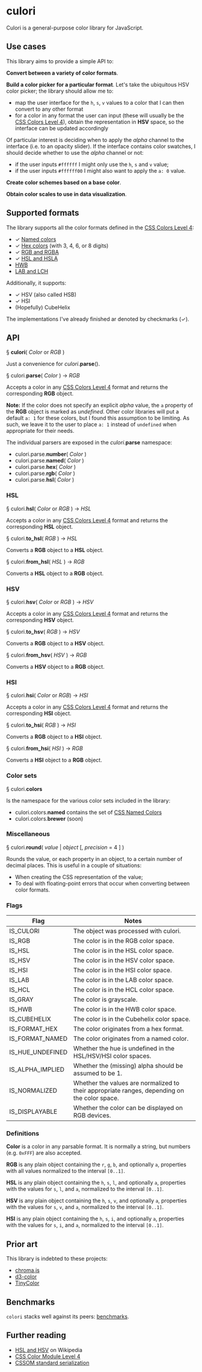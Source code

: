 # culori

Culori is a general-purpose color library for JavaScript.

## Use cases

This library aims to provide a simple API to:

__Convert between a variety of color formats__.

__Build a color picker for a particular format__. Let's take the ubiquitous HSV color picker; the library should allow me to:

* map the user interface for the `h`, `s`, `v` values to a color that I can then convert to any other format
* for a color in any format the user can input (these will usually be the [CSS Colors Level 4][css4-colors]), obtain the representation in __HSV__ space, so the interface can be updated accordingly

Of particular interest is deciding when to apply the _alpha_ channel to the interface (i.e. to an opacity slider). If the interface contains color swatches, I should decide whether to use the _alpha_ channel or not:

* if the user inputs `#ffffff` I might only use the `h`, `s` and `v` value;
* if the user inputs `#ffffff00` I might also want to apply the `a: 0` value.

__Create color schemes based on a base color__.

__Obtain color scales to use in data visualization__.

## Supported formats

The library supports all the color formats defined in the [CSS Colors Level 4][css4-colors]:

* ✓ [Named colors][css4-named-colors]
* ✓ [Hex colors](https://drafts.csswg.org/css-color/#hex-notation) (with 3, 4, 6, or 8 digits)
* ✓ [RGB and RGBA](https://drafts.csswg.org/css-color/#rgb-functions)
* ✓ [HSL and HSLA](https://drafts.csswg.org/css-color/#the-hsl-notation)
* [HWB](https://drafts.csswg.org/css-color/#the-hwb-notation)
* [LAB and LCH](https://drafts.csswg.org/css-color/#lab-colors)

Additionally, it supports:

* ✓ HSV (also called HSB)
* ✓ HSI
* (Hopefully) CubeHelix

The implementations I've already finished ar denoted by checkmarks (✓).

## API

§ __culori__( _Color_ or _RGB_ )

Just a convenience for _culori_.__parse__().

§ culori.__parse__( _Color_ ) → _RGB_

Accepts a color in any [CSS Colors Level 4][css4-colors] format and returns the corresponding __RGB__ object. 

__Note:__ If the color does not specify an explicit _alpha_ value, the `a` property of the __RGB__ object is marked as _undefined_. Other color libraries will put a default `a: 1` for these colors, but I found this assumption to be limiting. As such, we leave it to the user to place `a: 1` instead of `undefined` when appropriate for their needs.

The individual parsers are exposed in the _culori_.__parse__ namespace:

* culori.parse.__number__( _Color_ )
* culori.parse.__named__( _Color_ )
* culori.parse.__hex__( _Color_ )
* culori.parse.__rgb__( _Color_ )
* culori.parse.__hsl__( _Color_ )

### HSL

§ culori.__hsl__( _Color_ or _RGB_ ) → _HSL_

Accepts a color in any [CSS Colors Level 4][css4-colors] format and returns the corresponding __HSL__ object. 

§ culori.__to_hsl__( _RGB_ ) → _HSL_

Converts a __RGB__ object to a __HSL__ object.

§ culori.__from_hsl__( _HSL_ ) → _RGB_

Converts a __HSL__ object to a __RGB__ object.

### HSV 

§ culori.__hsv__( _Color_ or _RGB_ ) → _HSV_

Accepts a color in any [CSS Colors Level 4][css4-colors] format and returns the corresponding __HSV__ object. 

§ culori.__to_hsv__( _RGB_ ) → _HSV_

Converts a __RGB__ object to a __HSV__ object.

§ culori.__from_hsv__( _HSV_ ) → _RGB_

Converts a __HSV__ object to a __RGB__ object.

### HSI

§ culori.__hsi__( _Color_ or _RGB_) → _HSI_

Accepts a color in any [CSS Colors Level 4][css4-colors] format and returns the corresponding __HSI__ object. 

§ culori.__to_hsi__( _RGB_ ) → _HSI_

Converts a __RGB__ object to a __HSI__ object.

§ culori.__from_hsi__( _HSI_ ) → _RGB_

Converts a __HSI__ object to a __RGB__ object.

### Color sets

§ culori.__colors__ 

Is the namespace for the various color sets included in the library:

* culori.colors.__named__ contains the set of [CSS Named Colors][css4-named-colors]
* culori.colors.__brewer__ (soon)

### Miscellaneous

§ culori.__round__( _value_ | _object_ [, _precision_ = 4 ] )

Rounds the value, or each property in an object, to a certain number of decimal places. This is useful in a couple of situations:

* When creating the CSS representation of the value;
* To deal with floating-point errors that occur when converting between color formats.

### Flags

Flag | Notes
---- | -----
IS_CULORI | The object was processed with culori.
IS_RGB | The color is in the RGB color space.
IS_HSL | The color is in the HSL color space.
IS_HSV | The color is in the HSV color space.
IS_HSI | The color is in the HSI color space.
IS_LAB | The color is in the LAB color space.
IS_HCL | The color is in the HCL color space.
IS_GRAY | The color is grayscale.
IS_HWB | The color is in the HWB color space.
IS_CUBEHELIX | The color is in the Cubehelix color space.
IS_FORMAT_HEX | The color originates from a hex format.
IS_FORMAT_NAMED | The color originates from a named color.
IS_HUE_UNDEFINED | Whether the hue is undefined in the HSL/HSV/HSI color spaces.
IS_ALPHA_IMPLIED | Whether the (missing) alpha should be assumed to be 1.
IS_NORMALIZED | Whether the values are normalized to their appropriate ranges, depending on the color space.
IS_DISPLAYABLE | Whether the color can be displayed on RGB devices.


### Definitions

__Color__ is a color in any parsable format. It is normally a string, but numbers (e.g. `0xFFF`) are also accepted.

__RGB__ is any plain object containing the `r`, `g`, `b`, and optionally `a`, properties with all values normalized to the interval `[0..1]`.

__HSL__ is any plain object containing the `h`, `s`, `l`, and optionally `a`, properties with the values for `s`, `l`, and `a`, normalized to the interval `[0..1]`.

__HSV__ is any plain object containing the `h`, `s`, `v`, and optionally `a`, properties with the values for `s`, `v`, and `a`, normalized to the interval `[0..1]`.

__HSI__ is any plain object containing the `h`, `s`, `i`, and optionally `a`, properties with the values for `s`, `i`, and `a`, normalized to the interval `[0..1]`.

## Prior art

This library is indebted to these projects:

* [chroma.js](https://github.com/gka/chroma.js)
* [d3-color](https://github.com/d3/d3-color)
* [TinyColor](https://github.com/bgrins/TinyColor)

## Benchmarks

`colori` stacks well against its peers: [benchmarks](./test/benchmarks/README.md).

## Further reading

* [HSL and HSV](https://en.wikipedia.org/wiki/HSL_and_HSV) on Wikipedia
* [CSS Color Module Level 4](https://drafts.csswg.org/css-color/)
* [CSSOM standard serialization](https://drafts.csswg.org/cssom/#serialize-a-css-component-value)


[css4-colors]: https://drafts.csswg.org/css-color/
[css4-named-colors]: https://drafts.csswg.org/css-color/#named-colors